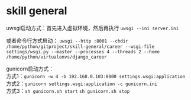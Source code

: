 # skill general

uwsgi启动方式：首先进入虚拟环境，然后再执行
`
uwsgi --ini server.ini
`

  或者命令行方式启动：
`
uwsgi --http :8001 --chdir /home/python/gitproject/skill-general/career --wsgi-file settings/wsgi.py --master --processes 4 --threads 2 --home /home/python/virtualenvs/django_career
`  
  
  gunicorn启动方式：  
  方式1：`gunicorn -w 4 -b 192.168.0.103:8000 settings.wsgi:application`    
  方式2：`gunicorn settings.wsgi:application -c gunicorn.ini`    
  方式3：`sh gunicorn.sh start`    `sh gunicorn.sh stop`
